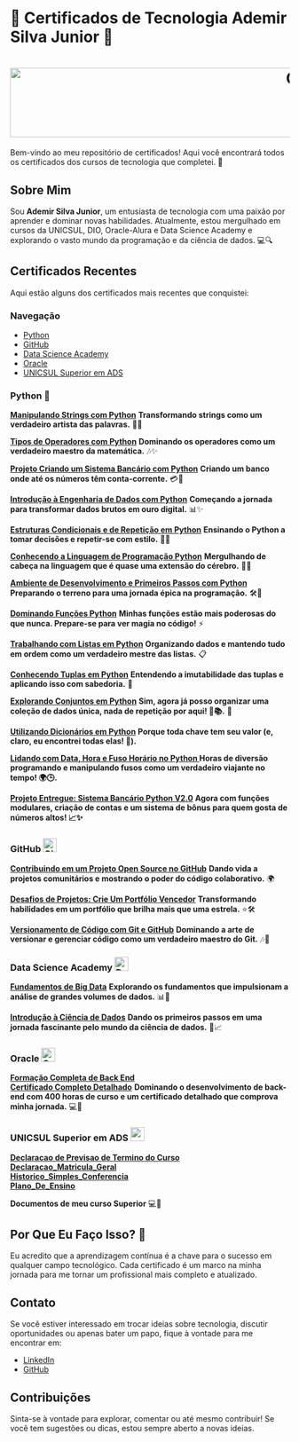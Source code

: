 # 🚀 Certificados de Tecnologia Ademir Silva Junior 🚀
<h1 align="center">
  <img src="https://images.pexels.com/photos/2004161/pexels-photo-2004161.jpeg/" alt="Cabeçalho" width="1125" height="125">
</h1>

Bem-vindo ao meu repositório de certificados! Aqui você encontrará todos os certificados dos cursos de tecnologia que completei. 🌟

## Sobre Mim

Sou **Ademir Silva Junior**, um entusiasta de tecnologia com uma paixão por aprender e dominar novas habilidades. Atualmente, estou mergulhado em cursos da UNICSUL, DIO, Oracle-Alura e Data Science Academy e explorando o vasto mundo da programação e da ciência de dados. 💻🔍

## Certificados Recentes

Aqui estão alguns dos certificados mais recentes que conquistei:

### Navegação
- [Python](#python-)
- [GitHub](#github-)
- [Data Science Academy](#data-science-academy-)
- [Oracle](#oracle-)
- [UNICSUL Superior em ADS](#unicsul-superior-em-ads-)

### Python 🐍

  **[Manipulando Strings com Python](https://raw.githubusercontent.com/AdemirSilvaJunior/certificados-tecnologia/main/DIO/PYTHON/Manipulando%20strings%20com%20Python.webp)**
  **Transformando strings como um verdadeiro artista das palavras.** 🧩✨

  **[Tipos de Operadores com Python](https://raw.githubusercontent.com/AdemirSilvaJunior/certificados-tecnologia/main/DIO/PYTHON/Tipos%20de%20Operadores%20com%20Python.webp)**
  **Dominando os operadores como um verdadeiro maestro da matemática.** 🎶✨

  **[Projeto Criando um Sistema Bancário com Python](https://raw.githubusercontent.com/AdemirSilvaJunior/certificados-tecnologia/main/DIO/PYTHON/Projeto%20Criando%20um%20Sistema%20Banc%C3%A1rio%20com%20Python.webp)**
  **Criando um banco onde até os números têm conta-corrente.** 💳🏦

  **[Introdução à Engenharia de Dados com Python](https://raw.githubusercontent.com/AdemirSilvaJunior/certificados-tecnologia/main/DIO/PYTHON/Introdu%C3%A7%C3%A3o%20a%20Engenharia%20de%20Dados%20com%20Python.webp)**
  **Começando a jornada para transformar dados brutos em ouro digital.** 📊✨

  **[Estruturas Condicionais e de Repetição em Python](https://raw.githubusercontent.com/AdemirSilvaJunior/certificados-tecnologia/main/DIO/PYTHON/Estruturas%20Condicionais%20e%20de%20Repeti%C3%A7%C3%A3o%20em%20Python.webp)**
  **Ensinando o Python a tomar decisões e repetir-se com estilo.** 🔄🤖

   **[Conhecendo a Linguagem de Programação Python](https://raw.githubusercontent.com/AdemirSilvaJunior/certificados-tecnologia/main/DIO/PYTHON/Conhecendo%20a%20Linguagem%20de%20Programa%C3%A7%C3%A3o%20Python.webp)**
  **Mergulhando de cabeça na linguagem que é quase uma extensão do cérebro.** 🧠🐍

   **[Ambiente de Desenvolvimento e Primeiros Passos com Python](https://raw.githubusercontent.com/AdemirSilvaJunior/certificados-tecnologia/main/DIO/PYTHON/Ambiente%20de%20Desenvolvimento%20e%20Primeiros%20Passos%20com%20Python.webp)**
  **Preparando o terreno para uma jornada épica na programação.** 🛠️🚀  

   **[Dominando Funções Python](https://raw.githubusercontent.com/AdemirSilvaJunior/certificados-tecnologia/main/DIO/PYTHON/Dominando%20Fun%C3%A7%C3%B5es%20Python.webp)**
  **Minhas funções estão mais poderosas do que nunca. Prepare-se para ver magia no código!** ⚡️  

   **[Trabalhando com Listas em Python](https://raw.githubusercontent.com/AdemirSilvaJunior/certificados-tecnologia/main/DIO/PYTHON/Trabalhando%20com%20Listas%20em%20Python.webp)**
  **Organizando dados e mantendo tudo em ordem como um verdadeiro mestre das listas.** 📋  

   **[Conhecendo Tuplas em Python](https://raw.githubusercontent.com/AdemirSilvaJunior/certificados-tecnologia/main/DIO/PYTHON/Conhecendo%20Tuplas%20em%20Python.webp)**
  **Entendendo a imutabilidade das tuplas e aplicando isso com sabedoria.** 🔗

  **[Explorando Conjuntos em Python](https://raw.githubusercontent.com/AdemirSilvaJunior/certificados-tecnologia/refs/heads/main/DIO/PYTHON/Explorando%20Conjuntos%20em%20Python.webp)**
  **Sim, agora já posso organizar uma coleção de dados única, nada de repetição por aqui! 🧐📚.** 🔗

   **[Utilizando Dicionários em Python](https://raw.githubusercontent.com/AdemirSilvaJunior/certificados-tecnologia/refs/heads/main/DIO/PYTHON/Aprendendo%20a%20Utilizar%20Dicion%C3%A1rios%20em%20Python.webp)**
  **Porque toda chave tem seu valor (e, claro, eu encontrei todas elas! 🔑).**

   **[Lidando com Data, Hora e Fuso Horário no Python ](https://raw.githubusercontent.com/AdemirSilvaJunior/certificados-tecnologia/refs/heads/main/DIO/PYTHON/Lidando%20com%20Data%2C%20Hora%20e%20Fuso%20Hor%C3%A1rio%20no%20Python.webp)**
  **Horas de diversão programando e manipulando fusos como um verdadeiro viajante no tempo! 🌍🕒.** 

   **[Projeto Entregue: Sistema Bancário Python V2.0](https://github.com/AdemirSilvaJunior/sistema-bancario-python-V2.0.git)**
  **Agora com funções modulares, criação de contas e um sistema de bônus para quem gosta de números altos! 📈✨** 


### **GitHub** <img src="https://github.githubassets.com/images/modules/logos_page/GitHub-Mark.png" alt="GitHub Logo" width="25" height="25">

  **[Contribuindo em um Projeto Open Source no GitHub](https://raw.githubusercontent.com/AdemirSilvaJunior/certificados-tecnologia/main/DIO/Github/Contribuindo%20em%20um%20Projeto%20Open%20Source%20no%20GitHub.webp)**
  **Dando vida a projetos comunitários e mostrando o poder do código colaborativo.** 🌍  

  **[Desafios de Projetos: Crie Um Portfólio Vencedor](https://raw.githubusercontent.com/AdemirSilvaJunior/certificados-tecnologia/main/DIO/Github/Desafios%20de%20Projetos%20Crie%20Um%20Portf%C3%B3lio%20Vencedor.webp)**
  **Transformando habilidades em um portfólio que brilha mais que uma estrela.** ⭐️🛠️  

  **[Versionamento de Código com Git e GitHub](https://raw.githubusercontent.com/AdemirSilvaJunior/certificados-tecnologia/main/DIO/Github/Versionamento%20de%20C%C3%B3digo%20com%20Git%20e%20GitHub.webp)**
  **Dominando a arte de versionar e gerenciar código como um verdadeiro maestro do Git.** 🎶🔄  

### **Data Science Academy** <img src="https://avatars.githubusercontent.com/u/18689183?v=4" alt="Data Science Academy Logo" width="25" height="25">

  **[Fundamentos de Big Data](https://github.com/AdemirSilvaJunior/certificados-tecnologia/blob/main/Data%20Science%20Academy/certificate-big-data-fundamentos-30-60ec7800e32fc38b555ace1e_page-0001.jpg)**
  **Explorando os fundamentos que impulsionam a análise de grandes volumes de dados.** 📊🚀

  **[Introdução à Ciência de Dados](https://github.com/AdemirSilvaJunior/certificados-tecnologia/blob/main/Data%20Science%20Academy/certificate-introducao-a-ciencia-de-dados-30-61081f20e32fc3306067d375_page-0001.jpg)**
  **Dando os primeiros passos em uma jornada fascinante pelo mundo da ciência de dados.** 🔬📈

### **Oracle** <img src="https://tl.vhv.rs/dpng/s/453-4533338_oracle-logo-for-website-new-oracle-logo-png.png" alt="Oracle Logo" width="25" height="25">

  **[Formação Completa de Back End](https://github.com/AdemirSilvaJunior/certificados-tecnologia/blob/main/Oracle%20Alura%20400h%20Back%20end/Ademir%20Silva%20Junior%20-%20Programa%20-.pdf)**  
  **[Certificado Completo Detalhado](https://github.com/AdemirSilvaJunior/certificados-tecnologia/blob/main/Oracle%20Alura%20400h%20Back%20end/Certificado%20Alura%20Detalhado.pdf)**
  **Dominando o desenvolvimento de back-end com 400 horas de curso e um certificado detalhado que comprova minha jornada.** 💻🔧

### **UNICSUL Superior em ADS** <img src="https://logospng.org/download/cruzeiro-do-sul/logo-cruzeiro-do-sul-estrela-512.png" alt="unicsul Logo" width="25" height="25">

  **[Declaracao de Previsao de Termino do Curso](https://github.com/AdemirSilvaJunior/certificados-tecnologia/blob/main/UNICSUL%20Superior%20em%20ADS/Declaracao_de_Previsao_de_Termino_do_Curso%2010-09-2024.pdf)**  
  **[Declaracao_Matricula_Geral](https://github.com/AdemirSilvaJunior/certificados-tecnologia/blob/main/UNICSUL%20Superior%20em%20ADS/Declaracao_Matricula_Geral%2010-09-2024.pdf)**  
  **[Historico_Simples_Conferencia](https://github.com/AdemirSilvaJunior/certificados-tecnologia/blob/main/UNICSUL%20Superior%20em%20ADS/Historico_Simples_Conferencia%2010-09-2024.pdf)**  
  **[Plano_De_Ensino](https://github.com/AdemirSilvaJunior/certificados-tecnologia/blob/main/UNICSUL%20Superior%20em%20ADS/Plano_De_Ensino.pdf)**  
  
  **Documentos de meu curso Superior** 💻🔧




## Por Que Eu Faço Isso? 🤔

Eu acredito que a aprendizagem contínua é a chave para o sucesso em qualquer campo tecnológico. Cada certificado é um marco na minha jornada para me tornar um profissional mais completo e atualizado.

## Contato

Se você estiver interessado em trocar ideias sobre tecnologia, discutir oportunidades ou apenas bater um papo, fique à vontade para me encontrar em:

- [LinkedIn](https://www.linkedin.com/in/ademirsilvajunior/)
- [GitHub](https://github.com/AdemirSilvaJunior)

## Contribuições

Sinta-se à vontade para explorar, comentar ou até mesmo contribuir! Se você tem sugestões ou dicas, estou sempre aberto a novas ideias.
